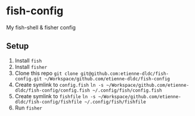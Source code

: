 # fish-config

My fish-shell &amp; fisher config

## Setup

1. Install `fish`
2. Install `fisher`
3. Clone this repo `git clone git@github.com:etienne-dldc/fish-config.git ~/Workspace/github.com/etienne-dldc/fish-config`
4. Create symlink to `config.fish` `ln -s ~/Workspace/github.com/etienne-dldc/fish-config/config.fish ~/.config/fish/config.fish`
5. Create symlink to `fishfile` `ln -s ~/Workspace/github.com/etienne-dldc/fish-config/fishfile ~/.config/fish/fishfile`
6. Run `fisher`
